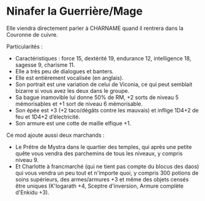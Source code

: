 # Ninafer la Guerrière/Mage

Elle viendra directement parler à CHARNAME quand il rentrera dans la Couronne de cuivre.

Particularités :
- Caractéristiques : force 15, dextérité 19, endurance 12, intelligence 18, sagesse 9, charisme 11.
- Elle a très peu de dialogues et banters.
- Elle est entièrement vocalisée (en anglais).
- Son portrait est une variation de celui de Viconia, ce qui peut semblait bizarre si vous avez les deux dans le groupe.
- Sa bague inamovible lui donne 50% de RM, +2 sorts de niveau 5 mémorisables et +1 sort de niveau 6 mémorisable.
- Son épée est +3 (+2 taco/dégâts contre les mauvais) et inflige 1D4+2 de feu et 1D4+2 d’électricité.
- Son armure est une cotte de maille elfique +1.
  
Ce mod ajoute aussi deux marchands :
+ Le Prêtre de Mystra dans le quartier des temples, qui après une petite quête vous vendra des parchemins de tous les niveaux, y compris niveau 9.
+ Et Charlotte à francmarché (qui ne tient pas compte du blocus des daos) qui vous vendra un peu tout et n'importe quoi, y compris 300 potions de soins supérieurs, des armes/armures +3 et même des objets censés être uniques (K'logarath +4, Sceptre d'inversion, Armure complète d'Enkidu +3).

